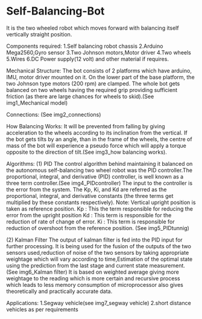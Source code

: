 # Self-Balancing-Bot
It is the two wheeled robot which moves forward with balancing itself vertically straight position.

Components required: 
1.Self balancing robot chassis
2.Arduino Mega2560,Gyro sensor
3.Two Johnson motors,Motor driver
4.Two wheels
5.Wires 
6.DC Power supply(12 volt) and other material if requires.

Mechanical Structure:
The bot consists of 2 platforms which have  arduino, IMU, motor driver mounted on it. 
On the  lower part of the base platform, the two Johnson type motors (200 rpm) are clamped. 
The whole bot gets  balanced on two wheels having the required grip  providing sufficient friction (as there are large chances  for wheels to skid).(See img1_Mechanical model) 

Connections:
(See img2_connections)

How Balancing Works:
It will be prevented from falling by giving acceleration  to the wheels according to its inclination from the  vertical. If the bot gets tilts by an angle, than in the  frame of the wheels, the centre of mass of the bot will experience a pseudo force which will apply a torque  opposite to the direction of tilt.(See img3_how balancing works).

Algorithms:
(1) PID 
    The control algorithm behind maintaining it balanced on the autonomous self-balancing two wheel robot was the PID controller.The         proportional, integral, and derivative (PID) controller, is well known as a three term controller.(See img4_PIDcontroller)
    The input to the controller is the error from the system. The Kp, Ki, and Kd are referred as the proportional, integral, and             derivative constants (the three terms get multiplied by these constants respectively).
    Note: Vertical upright position is taken as reference position.
    Kp : This the term responsible for reducing the error from the upright position
    Kd : This term is responsible for the reduction of rate of change of error.
    Ki :  This term is responsible for reduction of overshoot from the reference position.
    (See img5_PIDtunnig)
    
(2) Kalman Filter
    The output of kalman filter is fed into the PID input for further processing.
    It is being used for the fusion of the outputs of the two sensors used,reduction of noise of the two sensors by taking appropriate       weightage which will vary according to time,Estimation of the optimal state using the prediction from the last stage and current         state  measurement.(See img6_Kalman filter)
    It is based on weighted average giving more weightage to the reading which is more certain and recursive process which leads to
    less memory consumption of microprocessor also gives theoretically and practically accurate data.
    
Applications:
1.Segway vehicle(see img7_segway vehicle)
2.short distance vehicles as per requirements








